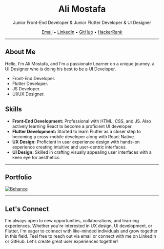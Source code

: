 <h1 align="center">Ali Mostafa</h1>

<p align="center">Junior Front-End Developer & Junior Flutter Developer & UI Designer </p>

<p align="center">
  <a href="mailto:aliwrker011@gmail.com">Email</a> •
  <a href="https://www.linkedin.com/in/alil0l">LinkedIn</a> •
  <a href="https://github.com/Alil0l">GitHub</a> •
  <a href="https://www.hackerrank.com/alil0l">HackerRank</a>
</p>

---

## About Me

Hello, I'm Ali Mostafa, and I'm a passionate Learner on a unique journey. a UI Designer who is doing his best to be a UI Developer.
- Front-End Developer. 
- Flutter Developer. 
- JS Developer.
- UI/UX Designer.
  
## Skills

- **Front-End Development:** Professional with HTML, CSS, and JS. Also actively learning React to become a proficient UI developer.
- **Flutter Development:** Started to learn Flutter as a closer step to becoming a cross-mobile developer along with React Native.
- **UX Design:** Proficient in user experience design with hands-on experience creating intuitive and user-centric interfaces.
- **UI Design:** Skilled in crafting visually appealing user interfaces with a keen eye for aesthetics.

---

## Portfolio

[![Behance](https://img.shields.io/badge/Behance-View%20Portfolio-1769FF?style=for-the-badge&logo=behance)](https://www.behance.net/Alil0l)

---

## Let's Connect

I'm always open to new opportunities, collaborations, and learning experiences. Whether you're interested in UX design, UI development, or Flutter, I'm eager to connect with like-minded individuals and grow together in this field. Feel free to reach out via email or connect with me on LinkedIn or GitHub. Let's create great user experiences together!


